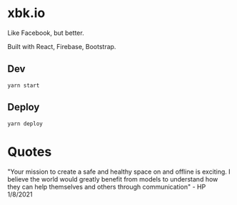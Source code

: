 # xbk.io

Like Facebook, but better.

Built with React, Firebase, Bootstrap.

## Dev

```
yarn start
```

## Deploy

```
yarn deploy
```

# Quotes

"Your mission to create a safe and healthy space on and offline is exciting. I believe the world would greatly benefit from models to understand how they can help themselves and others through communication" - HP 1/8/2021
